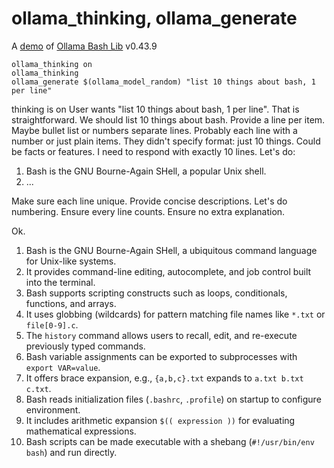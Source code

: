 # ollama_thinking, ollama_generate

A [demo](../README.md#demos) of [Ollama Bash Lib](https://github.com/attogram/ollama-bash-lib) v0.43.9

```
ollama_thinking on
ollama_thinking
ollama_generate $(ollama_model_random) "list 10 things about bash, 1 per line" 
```

thinking is on
<thinking>
User wants "list 10 things about bash, 1 per line". That is straightforward. We should list 10 things about bash. Provide a line per item. Maybe bullet list or numbers separate lines. Probably each line with a number or just plain items. They didn't specify format: just 10 things. Could be facts or features. I need to respond with exactly 10 lines. Let's do:

1. Bash is the GNU Bourne-Again SHell, a popular Unix shell.
2. ...

Make sure each line unique. Provide concise descriptions. Let's do numbering. Ensure every line counts. Ensure no extra explanation.

Ok.
</thinking>

1. Bash is the GNU Bourne-Again SHell, a ubiquitous command language for Unix-like systems.  
2. It provides command-line editing, autocomplete, and job control built into the terminal.  
3. Bash supports scripting constructs such as loops, conditionals, functions, and arrays.  
4. It uses globbing (wildcards) for pattern matching file names like `*.txt` or `file[0-9].c`.  
5. The `history` command allows users to recall, edit, and re-execute previously typed commands.  
6. Bash variable assignments can be exported to subprocesses with `export VAR=value`.  
7. It offers brace expansion, e.g., `{a,b,c}.txt` expands to `a.txt b.txt c.txt`.  
8. Bash reads initialization files (`.bashrc`, `.profile`) on startup to configure environment.  
9. It includes arithmetic expansion `$(( expression ))` for evaluating mathematical expressions.  
10. Bash scripts can be made executable with a shebang (`#!/usr/bin/env bash`) and run directly.
